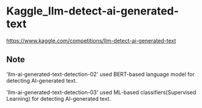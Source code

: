 # Kaggle_llm-detect-ai-generated-text
https://www.kaggle.com/competitions/llm-detect-ai-generated-text

## Note
'llm-ai-generated-text-detection-02' used BERT-based language model for detecting AI-generated text.

'llm-ai-generated-text-detection-03' used ML-based classifiers(Supervised Learning) for detecting AI-generated text.
